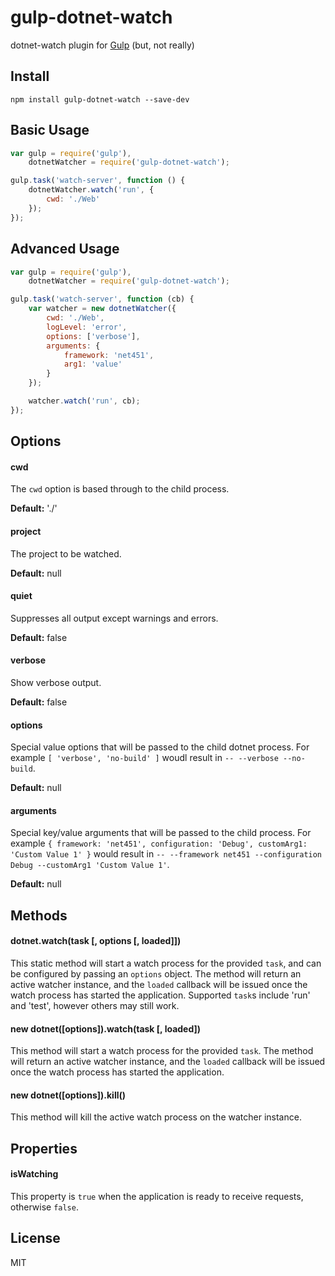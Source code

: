 # gulp-dotnet-watch

dotnet-watch plugin for [Gulp](https://github.com/gulpjs/gulp) (but, not really)

## Install

```
npm install gulp-dotnet-watch --save-dev
```

## Basic Usage

```javascript
var gulp = require('gulp'),
	dotnetWatcher = require('gulp-dotnet-watch');

gulp.task('watch-server', function () {
	dotnetWatcher.watch('run', {
		cwd: './Web'
	});
});
```

## Advanced Usage

```javascript
var gulp = require('gulp'),
	dotnetWatcher = require('gulp-dotnet-watch');

gulp.task('watch-server', function (cb) {
	var watcher = new dotnetWatcher({
		cwd: './Web',
		logLevel: 'error',
		options: ['verbose'],
		arguments: {
			framework: 'net451',
			arg1: 'value'
		}
	});

	watcher.watch('run', cb);
});
```

## Options

#### cwd

The `cwd` option is based through to the child process.

**Default:** './'

#### project

The project to be watched.

**Default:** null

#### quiet

Suppresses all output except warnings and errors.

**Default:** false

#### verbose

Show verbose output.

**Default:** false

#### options

Special value options that will be passed to the child dotnet process. For example `[ 'verbose', 'no-build' ]` woudl result in `-- --verbose --no-build`.

**Default:** null

#### arguments

Special key/value arguments that will be passed to the child process. For example `{ framework: 'net451', configuration: 'Debug', customArg1: 'Custom Value 1' }` would result in `-- --framework net451 --configuration Debug --customArg1 'Custom Value 1'`.

**Default:** null

## Methods

#### dotnet.watch(task [, options [, loaded]])

This static method will start a watch process for the provided `task`, and can be configured by passing an `options` object. The method will return an active watcher instance, and the `loaded` callback will be issued once the watch process has started the application. Supported `task`s include 'run' and 'test', however others may still work.

#### new dotnet([options]).watch(task [, loaded])

This method will start a watch process for the provided `task`. The method will return an active watcher instance, and the `loaded` callback will be issued once the watch process has started the application.

#### new dotnet([options]).kill()

This method will kill the active watch process on the watcher instance.

## Properties

#### isWatching

This property is `true` when the application is ready to receive requests, otherwise `false`.

## License

MIT
